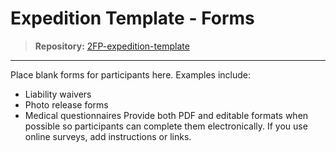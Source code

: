 # Expedition Template - Forms

> **Repository:** [2FP-expedition-template](https://github.com/two-frontiers-project/2FP-expedition-template)

---

Place blank forms for participants here. Examples include:
- Liability waivers
- Photo release forms
- Medical questionnaires
Provide both PDF and editable formats when possible so participants can complete them electronically.
If you use online surveys, add instructions or links.
